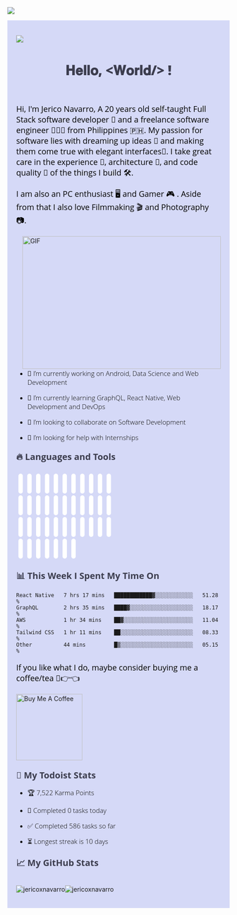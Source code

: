 ![](https://raw.githubusercontent.com/halfrost/halfrost/master/icons/header_.png)

<div style="background-color: #D5D9F7;padding: 20px 20px">
<link rel="stylesheet" href="https://cdn.jsdelivr.net/gh/devicons/devicon@v2.9.0/devicon.min.css">
<link rel="preconnect" href="https://fonts.gstatic.com">
<link href="https://fonts.googleapis.com/css2?family=Open+Sans:ital,wght@0,300;0,400;0,700;0,800;1,300;1,400;1,700;1,800&display=swap" rel="stylesheet">

![](https://visitor-badge.glitch.me/badge?page_id=jericoxnavarro.jericoxnavarro)

<h1 align="center" style="color: #3C3D4E;font-family: 'Open Sans', sans-serif;font-size: 30px;font-weight: 800;">
  𝐇𝐞𝐥𝐥𝐨, &lt;𝐖𝐨𝐫𝐥𝐝/&gt; !
</h1>

<br />
<p style="color: black;font-family: 'Open Sans', sans-serif;font-size: 18px;font-weight: 400">
Hi, I'm Jerico Navarro, A 20 years old self-taught Full Stack software developer 🌈 and a freelance software engineer 👨🏻‍💻 from Philippines 🇵🇭. My passion for software lies with dreaming up ideas 🚀 and making them come true with elegant interfaces📱. I take great care in the experience 🤩, architecture 🤖, and code quality 💯 of the things I build 🛠.
</p>
<p style="color: black;font-family: 'Open Sans', sans-serif;font-size: 18px;font-weight: 400">
I am also an PC enthusiast 🖥 and Gamer 🎮 . Aside from that I also love Filmmaking 🎬 and Photography 📷.
</p>

  <img align="right" alt="GIF" src="https://cdn.dribbble.com/users/461802/screenshots/4753031/designergif.gif" width="450" height="300" />

<ul style="color: black;font-family: 'Open Sans', sans-serif;font-size: 15px;font-weight: 300">
<li><p>🔭 I’m currently working on Android, Data Science and Web Development</p></li>
<li><p>🌱 I’m currently learning GraphQL, React Native, Web Development and DevOps</p></li>
<li><p>👯 I’m looking to collaborate on Software Development</p></li>
<li><p>🤔 I’m looking for help with Internships</p></li>
</ul>

<h2 style="color: #3C3D4E;font-family: 'Open Sans', sans-serif;font-size: 20px;font-weight: 700;margin-top: 20px">
🔥 Languages and Tools
</h2>

<p align="left" style="margin-top: 30px;"> 
<code><i style="font-size:30px;background-color: white;padding: 5px;border-radius: 8px;margin: 5px" class="devicon-html5-plain-wordmark colored"></i></code>
<code><i style="font-size:30px;background-color: white;padding: 5px;border-radius: 8px;margin: 5px" class="devicon-css3-plain-wordmark colored"></i></code>
<code><i style="font-size:30px;background-color: white;padding: 5px;border-radius: 8px;margin: 5px" class="devicon-javascript-plain colored"></i></code>
<code><i style="font-size:30px;background-color: white;padding: 5px;border-radius: 8px;margin: 5px" class="devicon-php-plain colored"></i></code>
<code><i style="font-size:30px;background-color: white;padding: 5px;border-radius: 8px;margin: 5px" class="devicon-python-plain colored"></i></code>
<code><i style="font-size:30px;background-color: white;padding: 5px;border-radius: 8px;margin: 5px" class="devicon-java-plain colored"></i></code>
<code><i style="font-size:30px;background-color: white;padding: 5px;border-radius: 8px;margin: 5px" class="devicon-csharp-plain colored"></i></code>
<code><i style="font-size:30px;background-color: white;padding: 5px;border-radius: 8px;margin: 5px" class="devicon-mysql-plain-wordmark colored"></i></code>
<code><i style="font-size:30px;background-color: white;padding: 5px;border-radius: 8px;margin: 5px" class="devicon-postgresql-plain-wordmark colored"></i></code>
<code><i style="font-size:30px;background-color: white;padding: 5px;border-radius: 8px;margin: 5px" class="devicon-mongodb-plain-wordmark colored"></i></code>
<code><i style="font-size:30px;background-color: white;padding: 5px;border-radius: 8px;margin: 5px" class="devicon-firebase-plain colored"></i></code>
</p>
<p align="left"> 
<code><i style="font-size:30px;background-color: white;padding: 5px;border-radius: 8px;margin: 5px" class="devicon-react-original colored"></i></code>
<code><i style="font-size:30px;background-color: white;padding: 5px;border-radius: 8px;margin: 5px" class="devicon-electron-original colored"></i></code>
<code><i style="font-size:30px;background-color: white;padding: 5px;border-radius: 8px;margin: 5px" class="devicon-sass-original colored"></i></code>
<code><i style="font-size:30px;background-color: white;padding: 5px;border-radius: 8px;margin: 5px" class="devicon-bootstrap-plain colored"></i></code>
<code><i style="font-size:30px;background-color: white;padding: 5px;border-radius: 8px;margin: 5px" class="devicon-express-original-wordmark colored"></i></code>
<code><i style="font-size:30px;background-color: white;padding: 5px;border-radius: 8px;margin: 5px" class="devicon-npm-original-wordmark colored"></i></code>
<code><i style="font-size:30px;background-color: white;padding: 5px;border-radius: 8px;margin: 5px" class="devicon-webpack-plain colored"></i></code>
<code><i style="font-size:30px;background-color: white;padding: 5px;border-radius: 8px;margin: 5px" class="devicon-yarn-plain-wordmark colored"></i></code>
<code><i style="font-size:30px;background-color: white;padding: 5px;border-radius: 8px;margin: 5px" class="devicon-redux-original colored"></i></code>
<code><i style="font-size:30px;background-color: white;padding: 5px;border-radius: 8px;margin: 5px" class="devicon-nginx-original colored"></i></code>
<code><i style="font-size:30px;background-color: white;padding: 5px;border-radius: 8px;margin: 5px" class="devicon-apache-line-wordmark colored"></i></code>
</p>
<p align="left"> 
<code><i style="font-size:30px;background-color: white;padding: 5px;border-radius: 8px;margin: 5px" class="devicon-linux-plain colored"></i></code>
<code><i style="font-size:30px;background-color: white;padding: 5px;border-radius: 8px;margin: 5px" class="devicon-ubuntu-plain colored"></i></code>
<code><i style="font-size:30px;background-color: white;padding: 5px;border-radius: 8px;margin: 5px" class="devicon-apple-original colored"></i></code>
<code><i style="font-size:30px;background-color: white;padding: 5px;border-radius: 8px;margin: 5px" class="devicon-android-plain colored"></i></code>
<code><i style="font-size:30px;background-color: white;padding: 5px;border-radius: 8px;margin: 5px" class="devicon-visualstudio-plain colored"></i></code>
<code><i style="font-size:30px;background-color: white;padding: 5px;border-radius: 8px;margin: 5px" class="devicon-vim-plain colored"></i></code>
<code><i style="font-size:30px;background-color: white;padding: 5px;border-radius: 8px;margin: 5px" class="devicon-bash-plain colored"></i></code>
<code><i style="font-size:30px;background-color: white;padding: 5px;border-radius: 8px;margin: 5px" class="devicon-google-plain colored"></i></code>
<code><i style="font-size:30px;background-color: white;padding: 5px;border-radius: 8px;margin: 5px" class="devicon-amazonwebservices-original colored"></i></code>
<code><i style="font-size:30px;background-color: white;padding: 5px;border-radius: 8px;margin: 5px" class="devicon-heroku-plain colored"></i></code>
<code><i style="font-size:30px;background-color: white;padding: 5px;border-radius: 8px;margin: 5px" class="devicon-git-plain-wordmark colored"></i></code>
</p>
<p style="margin-bottom: 30px" align="left"> 
<code><i style="font-size:30px;background-color: white;padding: 5px;border-radius: 8px;margin: 5px" class="devicon-github-original-wordmark colored"></i></code>
<code><i style="font-size:30px;background-color: white;padding: 5px;border-radius: 8px;margin: 5px" class="devicon-ssh-original-wordmark colored"></i></code>
<code><i style="font-size:30px;background-color: white;padding: 5px;border-radius: 8px;margin: 5px" class="devicon-photoshop-plain colored"></i></code>
<code><i style="font-size:30px;background-color: white;padding: 5px;border-radius: 8px;margin: 5px" class="devicon-xd-plain colored"></i></code>
<code><i style="font-size:30px;background-color: white;padding: 5px;border-radius: 8px;margin: 5px" class="devicon-illustrator-plain colored"></i></code>
<code><i style="font-size:30px;background-color: white;padding: 5px;border-radius: 8px;margin: 5px" class="devicon-premierepro-plain colored"></i></code>
<code><i style="font-size:30px;background-color: white;padding: 5px;border-radius: 8px;margin: 5px" class="devicon-aftereffects-plain colored"></i></code>
</p>

<h2 style="color: #3C3D4E;font-family: 'Open Sans', sans-serif;font-size: 20px;font-weight: 700;margin-top: 20px">
📊 This Week I Spent My Time On
</h2>

<!--START_SECTION:waka-->

```text
React Native   7 hrs 17 mins   ████████████▓░░░░░░░░░░░░   51.28 %
GraphQL        2 hrs 35 mins   ████▓░░░░░░░░░░░░░░░░░░░░   18.17 %
AWS            1 hr 34 mins    ██▓░░░░░░░░░░░░░░░░░░░░░░   11.04 %
Tailwind CSS   1 hr 11 mins    ██░░░░░░░░░░░░░░░░░░░░░░░   08.33 %
Other          44 mins         █▒░░░░░░░░░░░░░░░░░░░░░░░   05.15 %
```

<!--END_SECTION:waka-->
<p style="color: black;font-family: 'Open Sans', sans-serif;font-size: 18px;font-weight: 400">
If you like what I do, maybe consider buying me a coffee/tea 🥺👉👈
</p>
<a href="https://www.buymeacoffee.com/jericoxnavarro" target="_blank"><img src="https://cdn.buymeacoffee.com/buttons/v2/default-red.png" alt="Buy Me A Coffee" width="150" ></a>

<h2 style="color: #3C3D4E;font-family: 'Open Sans', sans-serif;font-size: 20px;font-weight: 700;margin-top: 20px">
🚧 My Todoist Stats
</h2>

<!-- TODO-IST:START -->
<ul style="color: black;font-family: 'Open Sans', sans-serif;font-size: 15px;font-weight: 300">
<li><p>🏆 7,522 Karma Points  </p></li>
<li><p>🌸 Completed 0 tasks today  </p></li>
<li><p>✅ Completed 586 tasks so far  </p></li>
<li><p>⏳ Longest streak is 10 days</p></li>
</ul>
<!-- TODO-IST:END -->

<h2 style="color: #3C3D4E;font-family: 'Open Sans', sans-serif;font-size: 20px;font-weight: 700;margin-top: 20px">
📈 My GitHub Stats
</h2>

<div align="left" style="display: flex;"> 
<p align="left"> <img src="https://github-readme-stats.vercel.app/api?username=jericoxnavarro&show_icons=true&theme=monokai" alt="jericoxnavarro" />
<p align="rigth"><img src="https://github-readme-stats.vercel.app/api/top-langs/?username=jericoxnavarro&layout=compact&hide=html&theme=monokai" alt="jericoxnavarro" /></p>
</div>
</div>
